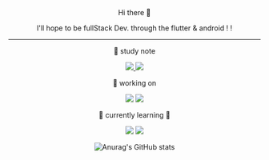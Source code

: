 
<div align = "center">
Hi there 👋
	
I'll hope to be fullStack Dev. through the flutter & android ! !
	
---
 📑 study note
<p>	
	<a href="https://www.notion.so/Study-List-894349a03c8e4ae5ae0ea6b91dd155e0">
<img src="https://img.shields.io/badge/Notion-black?style=for-the-badge&logo=Notion&logoColor=##000000"> 
		</a>
	<a href="https://velog.io/@anhs00">
<img src="https://img.shields.io/badge/Velog-green?style=for-the-badge&logo=Velog&logoColor=##20C997">
		</a>
</p>
 🔭 working on 
<p>
<img src="https://img.shields.io/badge/Kotlin-purple?style=for-the-badge&logo=Kotlin&logoColor=#7F52FF">
<img src="https://img.shields.io/badge/Android-white?style=for-the-badge&logo=Android&logoColor=#3DDC84">
</p>
 🌱 currently learning 🌱 
	
<p>
<img src="https://img.shields.io/badge/Dart-gray?style=for-the-badge&logo=Dart&logoColor=#0175C2"> 
<img src="https://img.shields.io/badge/Flutter-black?style=for-the-badge&logo=Flutter&logoColor=#02569B">
</p>

![Anurag's GitHub stats](https://github-readme-stats.vercel.app/api?username=fanthasium&theme=highcontrast&show_icons=true)
</div>
